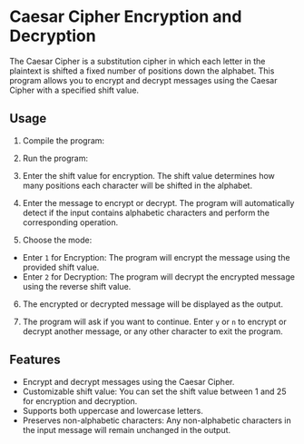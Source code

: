  # Caesar Cipher Encryption and Decryption

The Caesar Cipher is a substitution cipher in which each letter in the plaintext is shifted a fixed number of positions down the alphabet. This program allows you to encrypt and decrypt messages using the Caesar Cipher with a specified shift value.

## Usage

1. Compile the program:

2. Run the program:

3. Enter the shift value for encryption. The shift value determines how many positions each character will be shifted in the alphabet.

4. Enter the message to encrypt or decrypt. The program will automatically detect if the input contains alphabetic characters and perform the corresponding operation.

5. Choose the mode:
- Enter `1` for Encryption: The program will encrypt the message using the provided shift value.
- Enter `2` for Decryption: The program will decrypt the encrypted message using the reverse shift value.

6. The encrypted or decrypted message will be displayed as the output.

7. The program will ask if you want to continue. Enter `y` or `n` to encrypt or decrypt another message, or any other character to exit the program.

## Features

- Encrypt and decrypt messages using the Caesar Cipher.
- Customizable shift value: You can set the shift value between 1 and 25 for encryption and decryption.
- Supports both uppercase and lowercase letters.
- Preserves non-alphabetic characters: Any non-alphabetic characters in the input message will remain unchanged in the output.


